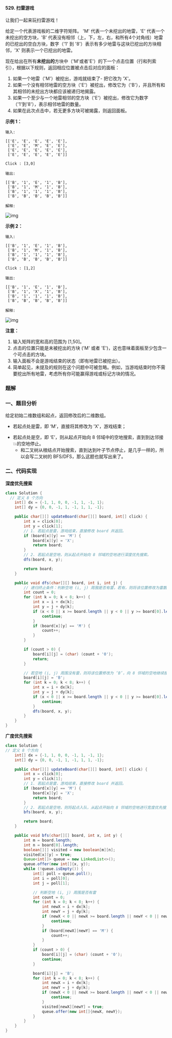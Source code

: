 #### 529. 扫雷游戏

让我们一起来玩扫雷游戏！

给定一个代表游戏板的二维字符矩阵。 'M' 代表一个未挖出的地雷，'E' 代表一个未挖出的空方块，'B' 代表没有相邻（上，下，左，右，和所有4个对角线）地雷的已挖出的空白方块，数字（'1' 到 '8'）表示有多少地雷与这块已挖出的方块相邻，'X' 则表示一个已挖出的地雷。

现在给出在所有**未挖出的**方块中（'M'或者'E'）的下一个点击位置（行和列索引），根据以下规则，返回相应位置被点击后对应的面板：

1. 如果一个地雷（'M'）被挖出，游戏就结束了- 把它改为 'X'。
2. 如果一个没有相邻地雷的空方块（'E'）被挖出，修改它为（'B'），并且所有和其相邻的未挖出方块都应该被递归地揭露。
3. 如果一个至少与一个地雷相邻的空方块（'E'）被挖出，修改它为数字（'1'到'8'），表示相邻地雷的数量。
4. 如果在此次点击中，若无更多方块可被揭露，则返回面板。

**示例 1：**

```shell
输入: 

[['E', 'E', 'E', 'E', 'E'],
 ['E', 'E', 'M', 'E', 'E'],
 ['E', 'E', 'E', 'E', 'E'],
 ['E', 'E', 'E', 'E', 'E']]

Click : [3,0]

输出: 

[['B', '1', 'E', '1', 'B'],
 ['B', '1', 'M', '1', 'B'],
 ['B', '1', '1', '1', 'B'],
 ['B', 'B', 'B', 'B', 'B']]
```

```
解释:
```

![img](./images/扫雷游戏/1.jpg)

**示例 2：**

```shell
输入: 

[['B', '1', 'E', '1', 'B'],
 ['B', '1', 'M', '1', 'B'],
 ['B', '1', '1', '1', 'B'],
 ['B', 'B', 'B', 'B', 'B']]

Click : [1,2]

输出: 

[['B', '1', 'E', '1', 'B'],
 ['B', '1', 'X', '1', 'B'],
 ['B', '1', '1', '1', 'B'],
 ['B', 'B', 'B', 'B', 'B']]
```

```
解释:
```

![img](./images/扫雷游戏/2.jpg)

**注意：**

1. 输入矩阵的宽和高的范围为 [1,50]。
2. 点击的位置只能是未被挖出的方块 ('M' 或者 'E')，这也意味着面板至少包含一个可点击的方块。
3. 输入面板不会是游戏结束的状态（即有地雷已被挖出）。
4. 简单起见，未提及的规则在这个问题中可被忽略。例如，当游戏结束时你不需要挖出所有地雷，考虑所有你可能赢得游戏或标记方块的情况。

### 题解

### 一、题目分析

给定初始二维数组和起点，返回修改后的二维数组。

- 若起点处是雷，即 ‘M’，直接将其修改为 'X'，游戏结束；

* 若起点处是空，即 ‘E’，则从起点开始向 8 邻域中的空地搜索，直到到达邻接💥的空地停止。
  * 和二叉树从根结点开始搜索，直到达到叶子节点停止，是几乎一样的，所以会写二叉树的 BFS/DFS，那么这题也就写出来了。

### 二、代码实现

**深度优先搜索**

```java
class Solution {
  // 定义 8 个方向
    int[] dx = {-1, 1, 0, 0, -1, 1, -1, 1};
    int[] dy = {0, 0, -1, 1, -1, 1, 1, -1};

    public char[][] updateBoard(char[][] board, int[] click) {
        int x = click[0];
        int y = click[1];
        // 1. 若起点是雷，游戏结束，直接修改 board 并返回。
        if (board[x][y] == 'M') {
            board[x][y] = 'X';
            return board;
        }
        // 2. 若起点是空地，则从起点开始向 8 邻域的空地进行深度优先搜索。
        dfs(board, x, y);

        return board;
    }

    public void dfs(char[][] board, int i, int j) {
        // 递归终止条件：判断空地 (i, j) 周围是否有雷，若有，则将该位置修改为雷数，终止该路径的搜索
        int count = 0;
        for (int k = 0; k < 8; k++) {
            int x = i + dx[k];
            int y = j + dy[k];
            if (x < 0 || x >= board.length || y < 0 || y >= board[0].length) {
                continue;
            }
            if (board[x][y] == 'M') {
                count++;
            }
        }

        if (count > 0) {
            board[i][j] = (char) (count + '0');
            return;
        }

        // 若空地 (i, j) 周围没有雷，则将该位置修改为 ‘B’，向 8 邻域的空地继续搜索。
        board[i][j] = 'B';
        for (int k = 0; k < 8; k++) {
            int x = i + dx[k];
            int y = j + dy[k];
            if (x < 0 || x >= board.length || y < 0 || y >= board[0].length || board[x][y] == 'B') {
                continue;
            }
            dfs(board, x, y);
        }
    }
}
```

**广度优先搜索**

```java
class Solution {
// 定义 8 个方向
    int[] dx = {-1, 1, 0, 0, -1, 1, -1, 1};
    int[] dy = {0, 0, -1, 1, -1, 1, 1, -1};

    public char[][] updateBoard(char[][] board, int[] click) {
        int x = click[0];
        int y = click[1];
        // 1. 若起点是雷，游戏结束，直接修改 board 并返回。
        if (board[x][y] == 'M') {
            board[x][y] = 'X';
            return board;
        }
        // 2. 若起点是空地，则将起点入队，从起点开始向 8 邻域的空地进行宽度优先搜索。
        bfs(board, x, y);

        return board;
    }

    public void bfs(char[][] board, int x, int y) {
        int m = board.length;
        int n = board[0].length;
        boolean[][] visited = new boolean[m][n];
        visited[x][y] = true;
        Queue<int[]> queue = new LinkedList<>();
        queue.offer(new int[]{x, y});
        while (!queue.isEmpty()) {
            int[] poll = queue.poll();
            int i = poll[0];
            int j = poll[1];

            // 判断空地 (i, j) 周围是否有雷
            int count = 0;
            for (int k = 0; k < 8; k++) {
                int newX = i + dx[k];
                int newY = j + dy[k];
                if (newX < 0 || newX >= board.length || newY < 0 || newY >= board[0].length) {
                    continue;
                }
                if (board[newX][newY] == 'M') {
                    count++;
                }
            }
            if (count > 0) {
                board[i][j] = (char) (count + '0');
                continue;
            }

            board[i][j] = 'B';
            for (int k = 0; k < 8; k++) {
                int newX = i + dx[k];
                int newY = j + dy[k];
                if (newX < 0 || newX >= board.length || newY < 0 || newY >= board[0].length || board[newX][newY] == 'B' || visited[newX][newY]) {
                    continue;
                }
                visited[newX][newY] = true;
                queue.offer(new int[]{newX, newY});
            }
        }
    }
}
```

